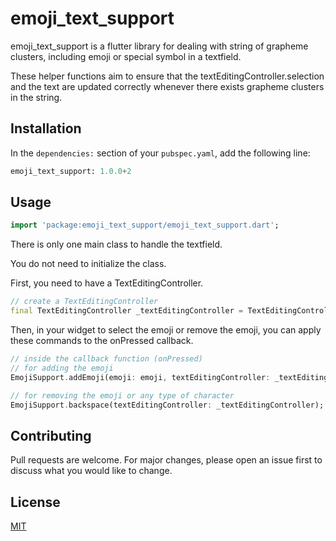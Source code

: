 # emoji_text_support

emoji_text_support is a flutter library for dealing with string of grapheme clusters, including emoji or special symbol in a textfield.

These helper functions aim to ensure that the textEditingController.selection and the text are updated correctly whenever there exists grapheme clusters in the string.

## Installation

In the ```dependencies:``` section of your ```pubspec.yaml```, add the following line:

```python
emoji_text_support: 1.0.0+2
```


## Usage

```dart
import 'package:emoji_text_support/emoji_text_support.dart';
```
There is only one main class to handle the textfield.

You do not need to initialize the class.

First, you need to have a TextEditingController.

```dart
// create a TextEditingController
final TextEditingController _textEditingController = TextEditingController();
```
Then, in your widget to select the emoji or remove the emoji, you can apply these commands to the onPressed callback.
```dart
// inside the callback function (onPressed)
// for adding the emoji
EmojiSupport.addEmoji(emoji: emoji, textEditingController: _textEditingController);

// for removing the emoji or any type of character
EmojiSupport.backspace(textEditingController: _textEditingController);

```


## Contributing
Pull requests are welcome. For major changes, please open an issue first to discuss what you would like to change.

## License
[MIT](https://choosealicense.com/licenses/mit/)
